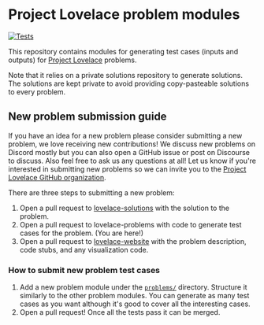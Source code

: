 # Project Lovelace problem modules

[![Tests](https://github.com/project-lovelace/lovelace-problems/actions/workflows/ci.yml/badge.svg)](https://github.com/project-lovelace/lovelace-problems/actions/workflows/ci.yml)

This repository contains modules for generating test cases (inputs and outputs) for
[Project Lovelace](http://projectlovelace.net) problems.

Note that it relies on a private solutions repository to generate solutions.
The solutions are kept private to avoid providing copy-pasteable solutions to every problem.

## New problem submission guide

If you have an idea for a new problem please consider submitting a new problem, we love receiving new contributions!
We discuss new problems on Discord mostly but you can also open a GitHub issue or post on Discourse to discuss. Also feel free to ask us any questions at all!
Let us know if you're interested in submitting new problems so we can invite you to the [Project Lovelace GitHub organization](https://github.com/project-lovelace).

There are three steps to submitting a new problem:

1. Open a pull request to [lovelace-solutions](https://github.com/project-lovelace/lovelace-solutions#new-problem-submission-guide) with the solution to the problem.
2. Open a pull request to lovelace-problems with code to generate test cases for the problem. (You are here!)
3. Open a pull request to [lovelace-website](https://github.com/project-lovelace/lovelace-website#new-problem-submission-guide) with the problem description, code stubs, and any visualization code.

### How to submit new problem test cases

1. Add a new problem module under the [`problems/`](https://github.com/project-lovelace/lovelace-problems/tree/main/problems) directory. Structure it similarly to the other problem modules. You can generate as many test cases as you want although it's good to cover all the interesting cases.
2. Open a pull request! Once all the tests pass it can be merged.
